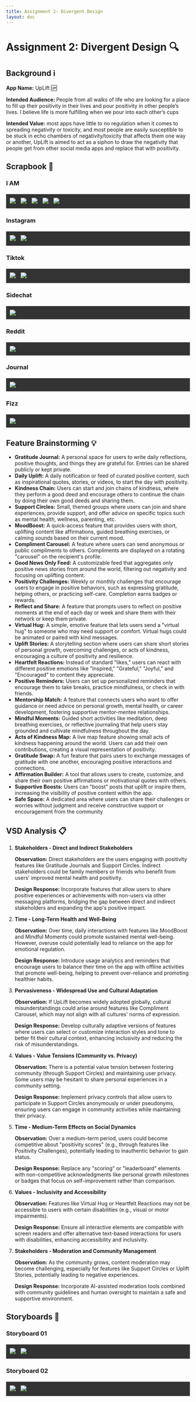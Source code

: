 ```yaml
---
title: Assignment 2- Divergent Design
layout: doc
---
```


# Assignment 2: Divergent Design :mag:

## Background :information_source:

<b>App Name:</b> UpLift :up:
<br>

<b>Intended Audience: </b> People from all walks of life who are looking for a place to fill up their positivity in their lives and pour positivity in other people’s lives. I believe life is more fulfilling when we pour into each other’s cups
<br>

<b>Intended Value:</b> most apps have little to no regulation when it comes to spreading negativity or toxicity, and most people are easily susceptible to be stuck in echo chambers of negativity/toxicity that affects them one way or another, UpLift is aimed to act as a siphon to draw the negativity that people get from other social media apps and replace that with positivity.

## Scrapbook :notebook_with_decorative_cover:

<style>
div.scroll-container {
  background-color: #333;
  overflow: auto;
  white-space: nowrap;
  padding:5px;
  margin-top:20px;
}
div.scroll-container img {
  padding: 5px;
  display:inline-block;
}
</style>

### I AM

<div class="scroll-container">
<img src="./IAM01.png">
<img src="./IAM02.png">
<img src="./IAM03.png">
<img src="./IAM04.png">
<img src="./IAM05.png">
</div>

### Instagram

<div class="scroll-container">
    <img src="./IG01.png">
    <img src="./IG02.png">
</div>

### Tiktok

<div class="scroll-container">
    <img src="./Tiktok1.png">
    <img src="./Tiktok2.png">
</div>

### Sidechat

<div class="scroll-container">
    <img src="./Sidechat01.png">
</div>

### Reddit

<div class="scroll-container">
    <img src="./Reddit01.png">
</div>

### Journal

<div class="scroll-container">
    <img src="./Journal01.png">
</div>

### Fizz

<div class="scroll-container">
    <img src="./Fizz01.png">
</div> 

## Feature Brainstorming :bulb:

- **Gratitude Journal:** A personal space for users to write daily reflections, positive thoughts, and things they are grateful for. Entries can be shared publicly or kept private.
- **Daily Uplift:** A daily notification or feed of curated positive content, such as inspirational quotes, stories, or videos, to start the day with positivity.
- **Kindness Chain:** Users can start and join chains of kindness, where they perform a good deed and encourage others to continue the chain by doing their own good deeds and sharing them.
- **Support Circles:** Small, themed groups where users can join and share experiences, provide support, and offer advice on specific topics such as mental health, wellness, parenting, etc.
- **MoodBoost:** A quick-access feature that provides users with short, uplifting content like affirmations, guided breathing exercises, or calming sounds based on their current mood.
- **Compliment Carousel:** A feature where users can send anonymous or public compliments to others. Compliments are displayed on a rotating "carousel" on the recipient's profile.
- **Good News Only Feed:** A customizable feed that aggregates only positive news stories from around the world, filtering out negativity and focusing on uplifting content.
- **Positivity Challenges:** Weekly or monthly challenges that encourage users to engage in positive behaviors, such as expressing gratitude, helping others, or practicing self-care. Completion earns badges or rewards.
- **Reflect and Share:** A feature that prompts users to reflect on positive moments at the end of each day or week and share them with their network or keep them private.
- **Virtual Hug:** A simple, emotive feature that lets users send a "virtual hug" to someone who may need support or comfort. Virtual hugs could be animated or paired with kind messages.
- **Uplift Stories:** A storytelling section where users can share short stories of personal growth, overcoming challenges, or acts of kindness, encouraging a culture of positivity and resilience.
- **Heartfelt Reactions:** Instead of standard "likes," users can react with different positive emotions like "Inspired," "Grateful," "Joyful," and "Encouraged" to content they appreciate.
- **Positive Reminders:** Users can set up personalized reminders that encourage them to take breaks, practice mindfulness, or check in with friends.
- **Mentorship Match:** A feature that connects users who want to offer guidance or need advice on personal growth, mental health, or career development, fostering supportive mentor-mentee relationships.
- **Mindful Moments:** Guided short activities like meditation, deep breathing exercises, or reflective journaling that help users stay grounded and cultivate mindfulness throughout the day.
- **Acts of Kindness Map:** A live map feature showing small acts of kindness happening around the world. Users can add their own contributions, creating a visual representation of positivity.
- **Gratitude Swap:** A fun feature that pairs users to exchange messages of gratitude with one another, encouraging positive interactions and connections.
- **Affirmation Builder:** A tool that allows users to create, customize, and share their own positive affirmations or motivational quotes with others.
- **Supportive Boosts:** Users can "boost" posts that uplift or inspire them, increasing the visibility of positive content within the app.
- **Safe Space:** A dedicated area where users can share their challenges or worries without judgment and receive constructive support or encouragement from the community

## VSD Analysis :clipboard:

1. **Stakeholders - Direct and Indirect Stakeholders**

   **Observation:** Direct stakeholders are the users engaging with positivity features like Gratitude Journals and Support Circles. Indirect stakeholders could be family members or friends who benefit from users' improved mental health and positivity.

   **Design Response:** Incorporate features that allow users to share positive experiences or achievements with non-users via other messaging platforms, bridging the gap between direct and indirect stakeholders and expanding the app's positive impact.

2. **Time - Long-Term Health and Well-Being**

   **Observation:** Over time, daily interactions with features like MoodBoost and Mindful Moments could promote sustained mental well-being. However, overuse could potentially lead to reliance on the app for emotional regulation.

   **Design Response:** Introduce usage analytics and reminders that encourage users to balance their time on the app with offline activities that promote well-being, helping to prevent over-reliance and promoting healthier habits.

3. **Pervasiveness - Widespread Use and Cultural Adaptation**

   **Observation:** If UpLift becomes widely adopted globally, cultural misunderstandings could arise around features like Compliment Carousel, which may not align with all cultures' norms of expression.

   **Design Response:** Develop culturally adaptive versions of features where users can select or customize interaction styles and tone to better fit their cultural context, enhancing inclusivity and reducing the risk of misunderstandings.

4. **Values - Value Tensions (Community vs. Privacy)**

   **Observation:** There is a potential value tension between fostering community (through Support Circles) and maintaining user privacy. Some users may be hesitant to share personal experiences in a community setting.

   **Design Response:** Implement privacy controls that allow users to participate in Support Circles anonymously or under pseudonyms, ensuring users can engage in community activities while maintaining their privacy.

5. **Time - Medium-Term Effects on Social Dynamics**

   **Observation:** Over a medium-term period, users could become competitive about "positivity scores" (e.g., through features like Positivity Challenges), potentially leading to inauthentic behavior to gain status.

   **Design Response:** Replace any "scoring" or "leaderboard" elements with non-competitive acknowledgments like personal growth milestones or badges that focus on self-improvement rather than comparison.

6. **Values - Inclusivity and Accessibility**

   **Observation:** Features like Virtual Hug or Heartfelt Reactions may not be accessible to users with certain disabilities (e.g., visual or motor impairments).

   **Design Response:** Ensure all interactive elements are compatible with screen readers and offer alternative text-based interactions for users with disabilities, enhancing accessibility and inclusivity.

7. **Stakeholders - Moderation and Community Management**

   **Observation:** As the community grows, content moderation may become challenging, especially for features like Support Circles or Uplift Stories, potentially leading to negative experiences.

   **Design Response:** Incorporate AI-assisted moderation tools combined with community guidelines and human oversight to maintain a safe and supportive environment.

## Storyboards :movie_camera:

### Storyboard 01

<div class="scroll-container">
    <img src="./SB01A.png">
     <img src="./SB01B.png">
</div>

### Storyboard 02

<div class="scroll-container">
   <img src="./SB02A.png">
     <img src="./SB02B.png">
</div>

